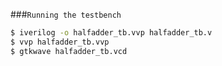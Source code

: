  ###`Running the testbench`
 ```bash
 $ iverilog -o halfadder_tb.vvp halfadder_tb.v
 $ vvp halfadder_tb.vvp
 $ gtkwave halfadder_tb.vcd
```
